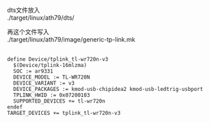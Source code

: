 dts文件放入<br>
./target/linux/ath79/dts/<br>

再这个文件写入 <br>
./target/linux/ath79/image/generic-tp-link.mk<br>
<br>

```
define Device/tplink_tl-wr720n-v3 
  $(Device/tplink-16mlzma) 
  SOC := ar9331
  DEVICE_MODEL := TL-WR720N
  DEVICE_VARIANT := v3
  DEVICE_PACKAGES := kmod-usb-chipidea2 kmod-usb-ledtrig-usbport
  TPLINK_HWID := 0x07200103
  SUPPORTED_DEVICES += tl-wr720n
endef
TARGET_DEVICES += tplink_tl-wr720n-v3
```
